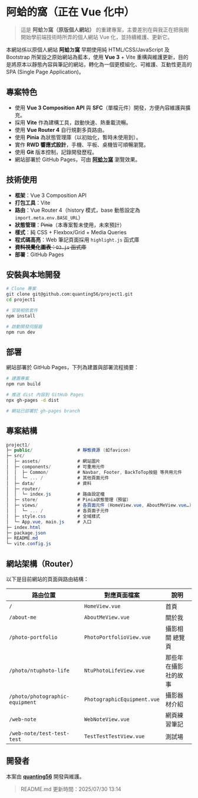 # 阿蛤的窩（正在 Vue 化中）

> 這是 **阿蛤ㄉ窩（原版個人網站）** 的重建專案，主要差別在與我正在把我剛開始學前端技術時所弄的個人網站 Vue 化，並持續維護、更新它。

本網站係以原個人網站 **阿蛤ㄉ窩** 早期使用純 HTML/CSS/JavaScript 及 Bootstrap 所架設之原始網站為藍本，使用 **Vue 3** + Vite 重構與維護更新，目的是將原本以靜態內容與筆記的網站，轉化為一個更模組化、可維護、互動性更高的 SPA (Single Page Application)。


## 專案特色

- 使用 **Vue 3 Composition API** 與 **SFC**（單檔元件）開發，方便內容維護與擴充。
- 採用 **Vite** 作為建構工具，啟動快速、熱重載流暢。
- 使用 **Vue Router 4** 自行規劃多頁路由。
- 使用 **Pinia** 為狀態管理庫（以初始化，暫時未使用到）。
- 實作 **RWD 響應式設計**，手機、平板、桌機皆可順暢瀏覽。
- 使用 **Git** 版本控制，記錄開發歷程。
- 網站部署於 GitHub Pages，可由 **[阿蛤ㄉ窩](https://quanting56.github.io/Antinant-vue/)** 瀏覽效果。


## 技術使用

- **框架**：Vue 3 Composition API
- **打包工具**：Vite
- **路由**：Vue Router 4（history 模式，base 動態設定為 `import.meta.env.BASE_URL`）
- **狀態管理**：~~Pinia~~（本專案暫未使用，未來預計）
- **樣式**：純 CSS + Flexbox/Grid + Media Queries
- **程式碼高亮**：Web 筆記頁面採用 `highlight.js` 函式庫
- ~~**資料視覺化圖表**：`D3.js` 函式庫~~
- **部署**：GitHub Pages


## 安裝與本地開發

```bash
# Clone 專案
git clone git@github.com:quanting56/project1.git
cd project1

# 安裝相依套件
npm install

# 啟動開發伺服器
npm run dev
```


## 部署

網站部署於 GitHub Pages，下列為建置與部署流程摘要：

```bash
# 建置專案
npm run build

# 推送 dist 內容到 GitHub Pages
npx gh-pages -d dist

# 網站已部署於 gh-pages branch
```


## 專案結構

```cs
project1/
├─ public/                 # 靜態資源 (如favicon)
├─ src/
│  ├─ assets/              # 網站圖片
│  ├─ components/          # 可重用元件
│  │  ├─ Common/           # Navbar, Footer, BackToTop按鈕 等共用元件
│  │  └─ ... /             # 其他頁面元件
│  ├─ data/                # 資料
│  ├─ router/
│  │  └─ index.js          # 路由設定檔
│  ├─ store/               # Pinia狀態管理（預留）
│  ├─ views/               # 各頁面元件 (HomeView.vue, AboutMeView.vue…)
│  │  └─ ... /             # 各頁面子元件
│  ├─ style.css            # 全域樣式
│  └─ App.vue, main.js     # 入口
├─ index.html
├─ package.json
├─ README.md
└─ vite.config.js
```


## 網站架構（Router）

以下是目前網站的頁面與路由結構：

|路由位置    |對應頁面檔案     |說明      |
|-----------|---------------|---------|
|`/`        |`HomeView.vue` |首頁      |
|`/about-me`|`AboutMeView.vue`|關於我  |
|`/photo-portfolio`|`PhotoPortfolioView.vue`|攝影相關 總覽頁|
|`/photo/ntuphoto-life`|`NtuPhotoLifeView.vue`|那些年在攝影社的故事|
|`/photo/photographic-equipment`|`PhotographicEquipment.vue`|攝影器材介紹|
|`/web-note`|`WebNoteView.vue`|網頁練習筆記|
|`/web-note/test-test-test`|`TestTestTestView.vue`|測試場|


## 開發者

本案由 **[quanting56](https://github.com/quanting56)** 開發與維護。

> README.md 更新時間：2025/07/30 13:14